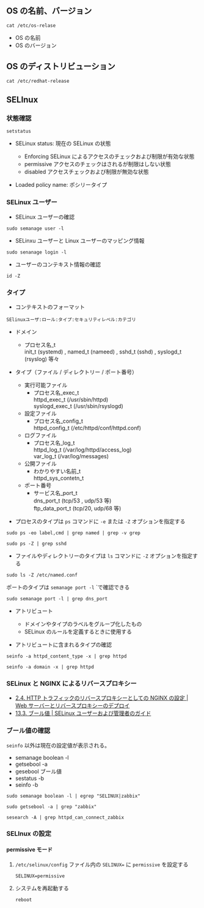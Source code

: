 ## OS の名前、バージョン

```shell
cat /etc/os-relase
```

- OS の名前
- OS のバージョン

## OS のディストリビューション

```shell
cat /etc/redhat-release
```

## SELInux

### 状態確認

```shell
setstatus
```

- SELinux status: 現在の SELinux の状態

  - Enforcing
    SELinux によるアクセスのチェックおよび制限が有効な状態
  - permissive
    アクセスのチェックはされるが制限はしない状態
  - disabled
    アクセスチェックおよび制限が無効な状態

- Loaded policy name: ポシリータイプ

 ### SELinux ユーザー

- SELinux ユーザーの確認

```shell
sudo semanage user -l
```

- SELinxu ユーザーと Linux ユーザーのマッピング情報

```shell
sudo senanage login -l
```

- ユーザーのコンテキスト情報の確認

```shell
id -Z
```

### タイプ

- コンテキストのフォーマット

```text
SElinuxユーザ:ロール:タイプ:セキュリティレベル:カテゴリ
```

- ドメイン
  - プロセス名_t  
    init_t (systemd) , named_t (nameed) , sshd_t (sshd) , syslogd_t (rsyslog) 等々
- タイプ（ファイル / ディレクトリー / ポート番号）
  - 実行可能ファイル
    - プロセス名_exec_t  
      httpd_exec_t (/usr/sbin/httpd)  
      syslogd_exec_t (/usr/sbin/rsyslogd)
  - 設定ファイル
    - プロセス名_config_t  
      httpd_config_t (/etc/httpd/conf/httpd.conf)
  - ログファイル
    - プロセス名_log_t  
      httpd_log_t (/var/log/httpd/access_log)  
      var_log_t (/var/log/messages)
  - 公開ファイル
    - わかりやすい名前_t  
      httpd_sys_contetn_t
  - ポート番号
    - サービス名_port_t  
      dns_port_t (tcp/53 , udp/53 等)  
      ftp_data_port_t (tcp/20, udp/68 等)

- プロセスのタイプは `ps` コマンドに `-e` または `-Z` オプションを指定する

```shell
sudo ps -eo label,cmd | grep named | grep -v grep
```

```shell
sudo ps -Z | grep sshd
```

- ファイルやディレクトリーのタイプは `ls` コマンドに `-Z` オプションを指定する

```shell
sudo ls -Z /etc/named.conf
```

ポートのタイプは `semanage port -l` `で確認できる

```shell
sudo semanage port -l | grep dns_port
```

- アトリビュート  
  - ドメインやタイプのラベルをグループ化したもの
  - SELinux のルールを定義するときに使用する

- アトリビュートに含まれるタイプの確認

```shell
seinfo -a httpd_content_type -x | grep httpd
```

```shell
seinfo -a domain -x | grep httpd
```

### SELinux と NGINX によるリバースプロキシー

- [2.4. HTTP トラフィックのリバースプロキシーとしての NGINX の設定 | Web サーバーとリバースプロキシーのデプロイ](https://docs.redhat.com/ja/documentation/red_hat_enterprise_linux/9/html/deploying_web_servers_and_reverse_proxies/configuring-nginx-as-a-reverse-proxy-for-the-http-traffic_setting-up-and-configuring-nginx#configuring-nginx-as-a-reverse-proxy-for-the-http-traffic_setting-up-and-configuring-nginx)
- [13.3. ブール値 | SELinux ユーザーおよび管理者のガイド](https://docs.redhat.com/ja/documentation/red_hat_enterprise_linux/7/html/selinux_users_and_administrators_guide/sect-managing_confined_services-the_apache_http_server-booleans#sect-Managing_Confined_Services-The_Apache_HTTP_Server-Booleans)

### ブール値の確認

`seinfo` 以外は現在の設定値が表示される。

- semanage boolean -l
- getsebool -a
- gesebool ブール値
- sestatus -b
- seinfo -b

```shell
sudo semanage boolean -l | egrep "SELINUX|zabbix"
```

```shell
sudo getsebool -a | grep "zabbix"
```

```shell
sesearch -A | grep httpd_can_connect_zabbix
```

### SELInux の設定

#### permissive モード

1. `/etc/selinux/config` ファイル内の `SELINUX=` に `permissive` を設定する

   ```none
   SELINUX=permissive
   ```

2. システムを再起動する

   ```none
   reboot
   ```
